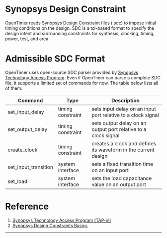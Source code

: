 # Synopsys Design Constraint

OpenTimer reads Synopsys Design Constraint files (.sdc) to 
impose initial timing conditions on the design.
SDC is a tcl-based format to specify the design intent and surrounding constraints
for synthesis, clocking, timing, power, test, and area.

# Admissible SDC Format

OpenTimer uses open-source SDC parser provided by 
[Synopsys Technology Access Program][Synopsys TAP-in].
Even if OpenTimer can parse a complete SDC file,
it supports a limited set of commands for now.
The table below lists all of them:

| Command | Type | Description |
| -- | -- | -- |
| set_input_delay | timing constraint | sets input delay on an input port relative to a clock signal |
| set_output_delay | timing constraint | sets output delay on an output port relative to a clock signal |
| create_clock | timing constraint | creates a clock and defines its waveform in the current design |
| set_input_transition | system interface | sets a fixed transition time on an input port |
| set_load | system interface | sets the load capacitance value on an output port |



# Reference

1. [Synopsys Technology Access Program (TAP-in)][Synopsys TAP-in]
2. [Synopsys Design Constraints Basics][SDC-Basics]


* * *

[Synopsys TAP-in]: https://www.synopsys.com/community/interoperability-programs/tap-in.html
[SDC-Basics]: http://www.vlsi-expert.com/2011/02/synopsys-design-constraints-sdc-basics.html

